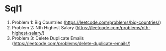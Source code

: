 # Sql1

1. Problem 1: Big Countries (https://leetcode.com/problems/big-countries/)
2. Problem 2: Nth Highest Salary (https://leetcode.com/problems/nth-highest-salary/)
3. Problem 3: Delete Duplicate Emails (https://leetcode.com/problems/delete-duplicate-emails/)

